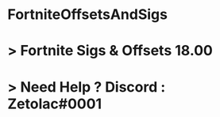 # FortniteOffsetsAndSigs
# > Fortnite Sigs &amp; Offsets 18.00
# > Need Help ? Discord : Zetolac#0001

